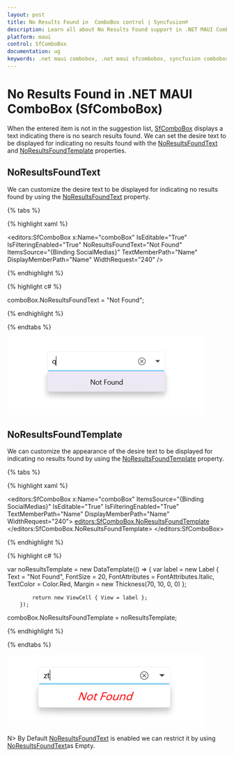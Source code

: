 ```yaml
---
layout: post
title: No Results Found in  ComboBox control | Syncfusion®
description: Learn all about No Results Found support in .NET MAUI ComboBox (SfComboBox) control and more details.
platform: maui
control: SfComboBox
documentation: ug
keywords: .net maui combobox, .net maui sfcombobox, syncfusion combobox, combobox maui, .net maui dropdown list, .net maui select menu.
---
```

# No Results Found in .NET MAUI ComboBox (SfComboBox)

When the entered item is not in the suggestion list, [SfComboBox](https://help.syncfusion.com/cr/maui/Syncfusion.Maui.Inputs.SfComboBox.html) displays a text indicating there is no search results found. We can set the desire text to be displayed for indicating no results found with the [NoResultsFoundText](https://help.syncfusion.com/cr/maui/Syncfusion.Maui.Inputs.DropDownControls.DropDownListBase.html#Syncfusion_Maui_Inputs_DropDownControls_DropDownListBase_NoResultsFoundText) and [NoResultsFoundTemplate](https://help.syncfusion.com/cr/maui/Syncfusion.Maui.Inputs.DropDownControls.DropDownListBase.html#Syncfusion_Maui_Inputs_DropDownControls_DropDownListBase_NoResultsFoundTemplate) properties.

## NoResultsFoundText
We can customize the desire text to be displayed for indicating no results found by using the [NoResultsFoundText](https://help.syncfusion.com/cr/maui/Syncfusion.Maui.Inputs.DropDownControls.DropDownListBase.html#Syncfusion_Maui_Inputs_DropDownControls_DropDownListBase_NoResultsFoundText) property. 

{% tabs %}

{% highlight xaml %}

                    
<editors:SfComboBox x:Name="comboBox"
                        IsEditable="True"
                        IsFilteringEnabled="True"
                        NoResultsFoundText="Not Found"
                        ItemsSource="{Binding SocialMedias}"
                        TextMemberPath="Name"
                        DisplayMemberPath="Name"
                        WidthRequest="240" /> 

{% endhighlight %}

{% highlight c# %}

comboBox.NoResultsFoundText = "Not Found";

{% endhighlight %}

{% endtabs %}

![NoResultsFoundText](images/NoResultsFound/NoResultsFoundText.png)

## NoResultsFoundTemplate

We can customize the appearance of the desire text to be displayed for indicating no results found by using the [NoResultsFoundTemplate](https://help.syncfusion.com/cr/maui/Syncfusion.Maui.Inputs.DropDownControls.DropDownListBase.html#Syncfusion_Maui_Inputs_DropDownControls_DropDownListBase_NoResultsFoundTemplate) property.

{% tabs %}

{% highlight xaml %}

<editors:SfComboBox x:Name="comboBox"
                    ItemsSource="{Binding SocialMedias}"
                    IsEditable="True"
                    IsFilteringEnabled="True"
                    TextMemberPath="Name"
                    DisplayMemberPath="Name"
                    WidthRequest="240">
    <editors:SfComboBox.NoResultsFoundTemplate>
        <DataTemplate>
            <Label Text="Not Found"  FontSize="20" FontAttributes="Italic" TextColor="Red" Margin="70,10,0,0"/>
        </DataTemplate>
    </editors:SfComboBox.NoResultsFoundTemplate>
</editors:SfComboBox>


{% endhighlight %}

{% highlight c# %}

var noResultsTemplate = new DataTemplate(() =>
        {
            var label = new Label
            {
                Text = "Not Found",
                FontSize = 20,
                FontAttributes = FontAttributes.Italic,
                TextColor = Color.Red,
                Margin = new Thickness(70, 10, 0, 0)
            };

            return new ViewCell { View = label };
        });

comboBox.NoResultsFoundTemplate = noResultsTemplate;

{% endhighlight %}

{% endtabs %}

![NoResultsFoundTemplate](images/NoResultsFound/NoResultsFoundTemplate.png)

N> By Default [NoResultsFoundText](https://help.syncfusion.com/cr/maui/Syncfusion.Maui.Inputs.DropDownControls.DropDownListBase.html#Syncfusion_Maui_Inputs_DropDownControls_DropDownListBase_NoResultsFoundText) is enabled we can restrict it by using [NoResultsFoundText](https://help.syncfusion.com/cr/maui/Syncfusion.Maui.Inputs.DropDownControls.DropDownListBase.html#Syncfusion_Maui_Inputs_DropDownControls_DropDownListBase_NoResultsFoundText)as Empty.